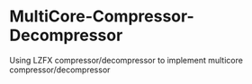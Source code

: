 # MultiCore-Compressor-Decompressor
Using LZFX compressor/decompressor to implement multicore compressor/decompressor

